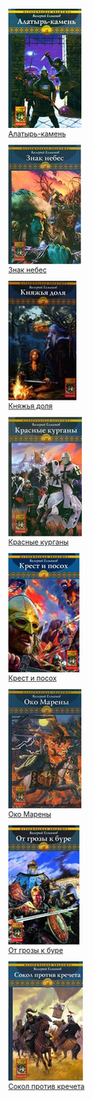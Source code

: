 ![](Алатырь-камень.jpg)  
[Алатырь-камень](Алатырь-камень.txt)

![](Знак%20небес.jpg)  
[Знак небес](Знак%20небес.txt)

![](Княжья%20доля.jpg)  
[Княжья доля](Княжья%20доля.txt)

![](Красные%20курганы.jpg)  
[Красные курганы](Красные%20курганы.txt)

![](Крест%20и%20посох.jpg)  
[Крест и посох](Крест%20и%20посох.txt)

![](Око%20Марены.jpg)  
[Око Марены](Око%20Марены.txt)

![](От%20грозы%20к%20буре.jpg)  
[От грозы к буре](От%20грозы%20к%20буре.txt)

![](Сокол%20против%20кречета.jpg)  
[Сокол против кречета](Сокол%20против%20кречета.txt)
